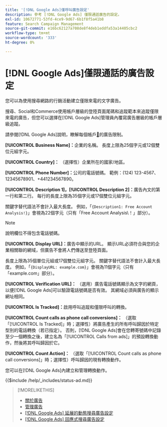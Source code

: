 ```yaml
---
title: '[!DNL Google Ads]僅呼叫廣告設定'
description: 參考 [!DNL Google Ads] 僅限通話廣告的設定。
exl-id: 10672771-53fd-4ce9-9d67-6b1f8f5a41b8
feature: Search Campaign Management
source-git-commit: e16bc62127a708de8f4deb1eddfa53a14405cbc2
workflow-type: tm+mt
source-wordcount: '333'
ht-degree: 0%

---
```


# [!DNL Google Ads]僅限通話的廣告設定

您可以為使用搜尋網路的行銷活動建立僅限來電的文字廣告。

搜尋、Social和Commerce使用帳戶層級的登陸頁面尾碼和追蹤範本來追蹤僅限來電的廣告，但您可以選擇在[!DNL Google Ads]管理員內覆寫廣告層級的帳戶層級追蹤。

請參閱[!DNL Google Ads]說明，瞭解每個帳戶[&#128279;](https://support.google.com/google-ads/answer/6372658?hl=en)的廣告限制。

<!-- ## Call-only Ad -->

<!-- hiding section header since there's only one section -->

**[!UICONTROL Business Name]：**&#x200B;企業的名稱。 長度上限為25個字元或12個雙位元組字元。

**[!UICONTROL Country]：** （選擇性）企業所在的國家/地區。

**[!UICONTROL Phone Number]：**&#x200B;公司的電話號碼。 範例：(124) 123-4567、12345678901、+441234567890。

**[!UICONTROL Description 1]，[!UICONTROL Description 2]：**&#x200B;廣告內文的第一行和第二行。 每行的長度上限為35個字元或17個雙位元組字元。

關鍵字替代語法不會計入最大長度。 例如，「`{Description1: Free Account Analysis!}`」會視為22個字元（只有「Free Account Analysis\！」部分）。

>[!NOTE]
>
>說明欄位不得包含電話號碼。

**[!UICONTROL Display URL]：**&#x200B;廣告中顯示的URL。 顯示URL必須符合與您的企業相關聯的網域，但廣告不會將人們傳送至登陸頁面。

長度上限為35個單位元組或17個雙位元組字元。 關鍵字替代語法不會計入最大長度。 例如，「`{DisplayURL: example.com}`」會視為11個字元（只有「example.com」部分）。

**[!UICONTROL Verification URL]：** （選用）廣告電話號碼顯示為文字的網頁，以便[!DNL Google Ads]可以驗證電話號碼是否有效。 其網域必須與廣告的顯示網址相同。

**[!UICONTROL Is Tracked]：**&#x200B;啟用呼叫追蹤和僅限呼叫的轉換。

**[!UICONTROL Count calls as phone call conversions]：** （選取「[!UICONTROL Is Tracked]」時；選擇性）將廣告產生的所有呼叫歸因於特定型別的電話轉換（若已指定）。 否則，[!DNL Google Ads]會在您轉寄號碼中記錄至少一個轉換之後，建立名為「[!UICONTROL Calls from ads]」的預設轉換動作，然後將其呼叫歸因於它。

**[!UICONTROL Count Action]：** （選取「[!UICONTROL Count calls as phone call conversions]」時；選擇性）呼叫歸因的現有轉換動作。

您可以在[!DNL Google Ads]內建立和管理轉換動作。

<!-- **[!UICONTROL Status]:** -->

{{$include /help/_includes/status-ad.md}}

>[!MORELIKETHIS]
>
>* [關於廣告](ad-about.md)
>* [管理廣告](ad-manage.md)
>* [[!DNL Google Ads] 延展的動態搜尋廣告設定](ad-settings-google-dsa.md)
>* [[!DNL Google Ads] 回應式搜尋廣告設定](ad-settings-google-rsa.md)
